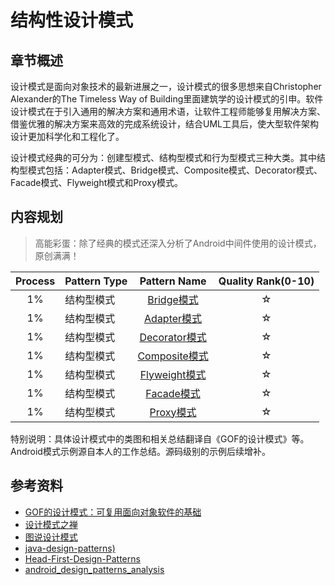 # 结构性设计模式

## 章节概述

设计模式是面向对象技术的最新进展之一，设计模式的很多思想来自Christopher Alexander的The Timeless Way of Building里面建筑学的设计模式的引申。软件设计模式在于引入通用的解决方案和通用术语，让软件工程师能够复用解决方案、借鉴优雅的解决方案来高效的完成系统设计，结合UML工具后，使大型软件架构设计更加科学化和工程化了。

设计模式经典的可分为：创建型模式、结构型模式和行为型模式三种大类。其中结构型模式包括：Adapter模式、Bridge模式、Composite模式、Decorator模式、Facade模式、Flyweight模式和Proxy模式。

## 内容规划

> 高能彩蛋：除了经典的模式还深入分析了Android中间件使用的设计模式，原创满满！

| Process | Pattern Type | Pattern Name | Quality Rank\(0-10\) |  
| :---: | :--- | :---: | :---: |  
| 1% | 结构型模式 | [Bridge模式](pattern_bridge.md) | ☆ |  
| 1% | 结构型模式 | [Adapter模式](pattern_adapter.md) | ☆ |  
| 1% | 结构型模式 | [Decorator模式](pattern_decorator.md) | ☆ |  
| 1% | 结构型模式 | [Composite模式](pattern_composite.md) | ☆ |  
| 1% | 结构型模式 | [Flyweight模式](pattern_flyweight.md) | ☆ |  
| 1% | 结构型模式 | [Facade模式](pattern_facade.md)  | ☆ |  
| 1% | 结构型模式 | [Proxy模式](pattern_proxy.md) | ☆ |  

特别说明：具体设计模式中的类图和相关总结翻译自《GOF的设计模式》等。Android模式示例源自本人的工作总结。源码级别的示例后续增补。

## 参考资料

* [GOF的设计模式：可复用面向对象软件的基础](http://item.jd.com/10057319.html)
* [设计模式之禅](http://item.jd.com/11414555.html)
* [图说设计模式](https://github.com/me115/design_patterns)
* [java-design-patterns)](https://github.com/iluwatar/java-design-patterns)
* [Head-First-Design-Patterns](https://github.com/bethrobson/Head-First-Design-Patterns)
* [android_design_patterns_analysis](https://github.com/simple-android-framework/android_design_patterns_analysis)